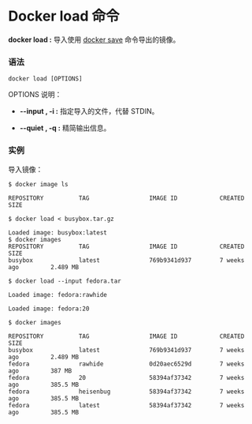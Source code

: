 # Docker load 命令

**docker load :** 导入使用 [docker save](https://www.runoob.com/docker/docker-save-command.html) 命令导出的镜像。

### 语法

```
docker load [OPTIONS]
```

OPTIONS 说明：

- **--input , -i :** 指定导入的文件，代替 STDIN。

  

- **--quiet , -q :** 精简输出信息。

  

### 实例

导入镜像：

```
$ docker image ls

REPOSITORY          TAG                 IMAGE ID            CREATED             SIZE

$ docker load < busybox.tar.gz

Loaded image: busybox:latest
$ docker images
REPOSITORY          TAG                 IMAGE ID            CREATED             SIZE
busybox             latest              769b9341d937        7 weeks ago         2.489 MB

$ docker load --input fedora.tar

Loaded image: fedora:rawhide

Loaded image: fedora:20

$ docker images

REPOSITORY          TAG                 IMAGE ID            CREATED             SIZE
busybox             latest              769b9341d937        7 weeks ago         2.489 MB
fedora              rawhide             0d20aec6529d        7 weeks ago         387 MB
fedora              20                  58394af37342        7 weeks ago         385.5 MB
fedora              heisenbug           58394af37342        7 weeks ago         385.5 MB
fedora              latest              58394af37342        7 weeks ago         385.5 MB
```